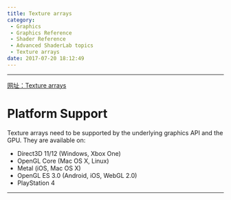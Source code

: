```yaml
---
title: Texture arrays
category:
 - Graphics
 - Graphics Reference
 - Shader Reference
 - Advanced ShaderLab topics
 - Texture arrays
date: 2017-07-20 18:12:49
---
```


___

[网址：Texture arrays](https://docs.unity3d.com/Manual/SL-TextureArrays.html)

# Platform Support
Texture arrays need to be supported by the underlying graphics API and the GPU. They are available on:
- Direct3D 11/12 (Windows, Xbox One)
- OpenGL Core (Mac OS X, Linux)
- Metal (iOS, Mac OS X)
- OpenGL ES 3.0 (Android, iOS, WebGL 2.0)
- PlayStation 4

___